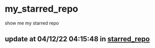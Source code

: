 # my_starred_repo
show me my starred repo

update at 04/12/22 04:15:48 in [starred_repo](./index.html)
---

